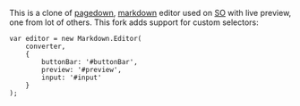 This is a clone of [pagedown][], [markdown][] editor used on [SO][] with live
preview, one from lot of others. This fork adds support for custom selectors:

    var editor = new Markdown.Editor(
        converter,
        {
            buttonBar: '#buttonBar',
            preview: '#preview',
            input: '#input'
        }
    );



[pagedown]: http://pagedown.googlecode.com/
[markdown]: http://en.wikipedia.org/wiki/Markdown
[SO]: http://stackoverflow.com
